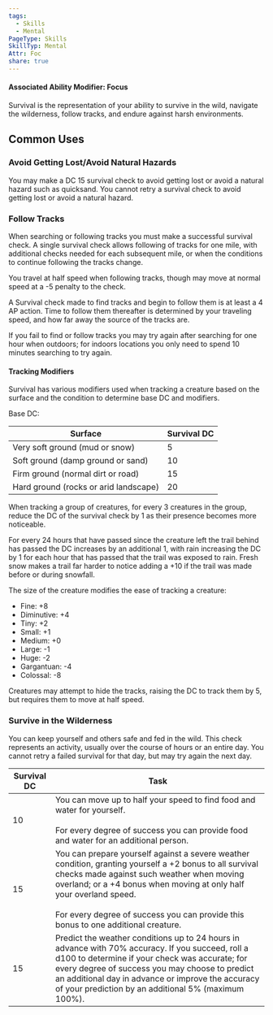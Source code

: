 ```yaml
---
tags:
  - Skills
  - Mental
PageType: Skills
SkillTyp: Mental
Attr: Foc
share: true
---
```

#### Associated Ability Modifier: Focus
Survival is the representation of your ability to survive in the wild, navigate the wilderness, follow tracks, and endure against harsh environments.
## Common Uses

### Avoid Getting Lost/Avoid Natural Hazards

You may make a DC 15 survival check to avoid getting lost or avoid a natural hazard such as quicksand. You cannot retry a survival check to avoid getting lost or avoid a natural hazard.

### Follow Tracks

When searching or following tracks you must make a successful survival check. A single survival check allows following of tracks for one mile, with additional checks needed for each subsequent mile, or when the conditions to continue following the tracks change.

You travel at half speed when following tracks, though may move at normal speed at a -5 penalty to the check.

A Survival check made to find tracks and begin to follow them is at least a 4 AP action. Time to follow them thereafter is determined by your traveling speed, and how far away the source of the tracks are.

If you fail to find or follow tracks you may try again after searching for one hour when outdoors; for indoors locations you only need to spend 10 minutes searching to try again.

#### Tracking Modifiers

Survival has various modifiers used when tracking a creature based on the surface and the condition to determine base DC and modifiers.

Base DC:

|Surface|Survival DC|
|---|---|
|Very soft ground (mud or snow)|5|
|Soft ground (damp ground or sand)|10|
|Firm ground (normal dirt or road)|15|
|Hard ground (rocks or arid landscape)|20|

When tracking a group of creatures, for every 3 creatures in the group, reduce the DC of the survival check by 1 as their presence becomes more noticeable.

For every 24 hours that have passed since the creature left the trail behind has passed the DC increases by an additional 1, with rain increasing the DC by 1 for each hour that has passed that the trail was exposed to rain. Fresh snow makes a trail far harder to notice adding a +10 if the trail was made before or during snowfall.

The size of the creature modifies the ease of tracking a creature:

- Fine: +8
- Diminutive: +4
- Tiny: +2
- Small: +1
- Medium: +0
- Large: -1
- Huge: -2
- Gargantuan: -4
- Colossal: -8

Creatures may attempt to hide the tracks, raising the DC to track them by 5, but requires them to move at half speed.

### Survive in the Wilderness

You can keep yourself and others safe and fed in the wild. This check represents an activity, usually over the course of hours or an entire day. You cannot retry a failed survival for that day, but may try again the next day.


|Survival DC|Task|
|---|---|
|10|You can move up to half your speed to find food and water for yourself.<br><br>For every degree of success you can provide food and water for an additional person.|
|15|You can prepare yourself against a severe weather condition, granting yourself a +2 bonus to all survival checks made against such weather when moving overland; or a +4 bonus when moving at only half your overland speed.<br><br>For every degree of success you can provide this bonus to one additional creature.|
|15|Predict the weather conditions up to 24 hours in advance with 70% accuracy. If you succeed, roll a d100 to determine if your check was accurate; for every degree of success you may choose to predict an additional day in advance or improve the accuracy of your prediction by an additional 5% (maximum 100%).|